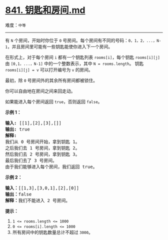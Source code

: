 # [841. 钥匙和房间.md](https://leetcode-cn.com/problems/keys-and-rooms)

难度：`中等`

---

<p>有 <code>N</code> 个房间，开始时你位于 <code>0</code> 号房间。每个房间有不同的号码：<code>0，1，2，...，N-1</code>，并且房间里可能有一些钥匙能使你进入下一个房间。</p>

<p>在形式上，对于每个房间 <code>i</code> 都有一个钥匙列表 <code>rooms[i]</code>，每个钥匙 <code>rooms[i][j]</code> 由 <code>[0,1，...，N-1]</code> 中的一个整数表示，其中 <code>N = rooms.length</code>。 钥匙 <code>rooms[i][j] = v</code> 可以打开编号为 <code>v</code> 的房间。</p>

<p>最初，除 <code>0</code> 号房间外的其余所有房间都被锁住。</p>

<p>你可以自由地在房间之间来回走动。</p>

<p>如果能进入每个房间返回 <code>true</code>，否则返回 <code>false</code>。</p>

<ol>
</ol>

<p><strong>示例 1：</strong></p>

<pre><strong>输入: </strong>[[1],[2],[3],[]]
<strong>输出: </strong>true
<strong>解释:  </strong>
我们从 0 号房间开始，拿到钥匙 1。
之后我们去 1 号房间，拿到钥匙 2。
然后我们去 2 号房间，拿到钥匙 3。
最后我们去了 3 号房间。
由于我们能够进入每个房间，我们返回 true。
</pre>

<p><strong>示例 2：</strong></p>

<pre><strong>输入：</strong>[[1,3],[3,0,1],[2],[0]]
<strong>输出：</strong>false
<strong>解释：</strong>我们不能进入 2 号房间。
</pre>

<p><strong>提示：</strong></p>

<ol>
	<li><code>1 &lt;= rooms.length &lt;=&nbsp;1000</code></li>
	<li><code>0 &lt;= rooms[i].length &lt;= 1000</code></li>
	<li>所有房间中的钥匙数量总计不超过&nbsp;<code>3000</code>。</li>
</ol>
